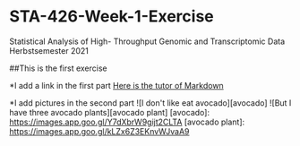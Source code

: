 # STA-426-Week-1-Exercise
Statistical Analysis of High- Throughput Genomic and Transcriptomic Data  Herbstsemester 2021


##This is the first exercise

*I add a link in the first part
[Here is the tutor of Markdown](https://www.markdowntutorial.com)

*I add pictures in the second part
![I don't like eat avocado][avocado]
![But I have three avocado plants][avocado plant]
[avocado]: https://images.app.goo.gl/Y7dXbrW9gijt2CLTA
[avocado plant]: https://images.app.goo.gl/kLZx6Z3EKnvWJvaA9